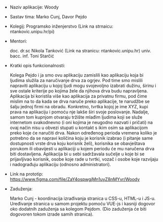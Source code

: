 - Naziv aplikacije: Woody

- Sastav tima: Marko Cunj, Davor Pejdo

- Kolegij: Programsko inženjerstvo (Link na strnaicu: ntankovic.unipu.hr/pi)

- Mentori:

    doc. dr.sc Nikola Tanković (Link na stranicu: ntankovic.unipu.hr)
    univ. bacc. inf. Toni Starčić

- Kratki opis funkcionalnosti:

    Kolega Pejdo i ja smo ovu aplikaciju zamislili kao aplikaciju koja bi ljudima služila za naručivanje drva za ogrjev. Pod time smo mislili napraviti aplikaciju u kojoj ljudi mogu svojevoljno izabrati dužinu, širinu i sve ostale kriterije po kojima žele da njihova drva budu napravljena. Aplikacija bi koristila više kao aplikacija za privatnu firmu, pod čime mislim na to da kada se drva naruče preko aplikacije, te narudžbe se šalju jednoj firmi na obradu. Konkretno, tvrtka kojoj je ime XYZ, kupi prava na aplikaciju i pomoću nje lakše širi svoje poslovanje. Nadalje, samom tom kupnjom otvaraju tržište mlađim ljudima koji se služe internetom svakodnevno (i oni kojima je neugodno nazvati i pričati) na ovaj način nisu u obvezi stupati u kontakt s ikim osim sa aplikacijom preko koje će naručiti drva. Nakon određenog perioda vremena koliko je potrebno da se napravi količina koju je korisnik izabrao (i pitanje same dostupnosti vrste drva koju korisnik želi), korisnika se obavještava porukom ili obavijesti u aplikaciji u kojem periodu će mu naručena drva biti dostavljena. Aplikacija bi u sebi sadržavala sučelje u koje bi se prijavljivao korisnik, osobe koje rade u tvrtki, vozač i osobe koje razvijaju i nadograđuju aplikaciju (odnosno administratori).

- Link na prototip: https://www.figma.com/file/ZaY4ospwgjMn1uyZ8nMYvr/Woody

- Zaduženja:

    Marko Cunj - koordinacija izrađivanja stranica u CSS-u, HTML-u i JS-u. Uređivanje stranica u samom projektu pomoću VUE-js i kasniji dogovor oko dodatnih zaduženja sa kolegom Pejdom. (Dio zaduženja će biti dogovoren tokom izrade samih stranica).